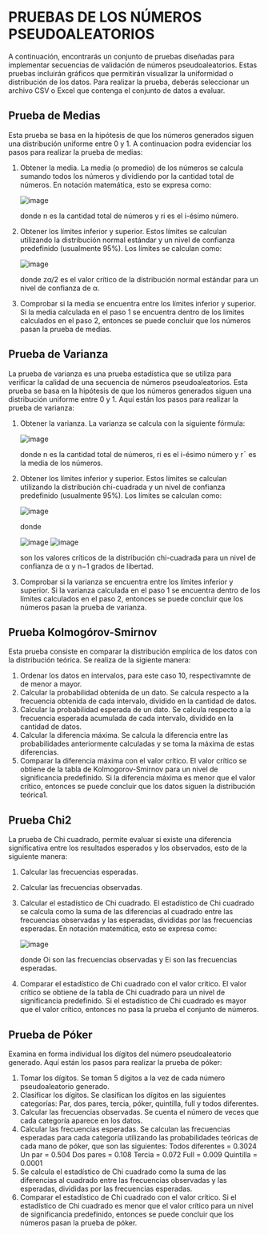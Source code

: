 # PRUEBAS DE LOS NÚMEROS PSEUDOALEATORIOS

A continuación, encontrarás un conjunto de pruebas diseñadas para implementar secuencias de validación de números pseudoaleatorios. Estas pruebas incluirán gráficos que permitirán visualizar la uniformidad o distribución de los datos. Para realizar la prueba, deberás seleccionar un archivo CSV o Excel que contenga el conjunto de datos a evaluar.

## Prueba de Medias 

Esta prueba se basa en la hipótesis de que los números generados siguen una distribución uniforme entre 0 y 1. A continuacion podra evidenciar los pasos para realizar la prueba de medias:

1. Obtener la media. La media (o promedio) de los números se calcula sumando todos los números y dividiendo por la cantidad total de números. En notación matemática, esto se expresa como:


   ![image](https://github.com/Danna-Sanabria/Pseudorandom_Test/assets/83075069/9bd5608f-f91e-40a8-a944-7235ed264277)


    donde n es la cantidad total de números y ri​ es el i-ésimo número.

3. Obtener los límites inferior y superior. Estos límites se calculan utilizando la distribución normal estándar y un nivel de confianza predefinido (usualmente 95%). Los límites se calculan como:

    ![image](https://github.com/Danna-Sanabria/Pseudorandom_Test/assets/83075069/2c790b56-0a97-4d47-87d4-43921ea7ec0d)

    donde zα/2​ es el valor crítico de la distribución normal estándar para un nivel de confianza de α.

4. Comprobar si la media se encuentra entre los límites inferior y superior. Si la media calculada en el paso 1 se encuentra dentro de los límites calculados en el paso 2, entonces se puede concluir que los números pasan la prueba de medias.

##  Prueba de Varianza

La prueba de varianza es una prueba estadística que se utiliza para verificar la calidad de una secuencia de números pseudoaleatorios. Esta prueba se basa en la hipótesis de que los números generados siguen una distribución uniforme entre 0 y 1. Aquí están los pasos para realizar la prueba de varianza:

1. Obtener la varianza. La varianza se calcula con la siguiente fórmula:

    ![image](https://github.com/Danna-Sanabria/Pseudorandom_Test/assets/83075069/f1345780-fa5c-42c5-b2e9-d0916125b909)

    donde n es la cantidad total de números, ri​ es el i-ésimo número y rˉ es la media de los números.

2. Obtener los límites inferior y superior. Estos límites se calculan utilizando la distribución chi-cuadrada y un nivel de confianza predefinido (usualmente 95%). Los límites se calculan como:
    
    ![image](https://github.com/Danna-Sanabria/Pseudorandom_Test/assets/83075069/86ce9e2b-99f2-4634-92a0-569cea64726a)

    donde 

   ![image](https://github.com/Danna-Sanabria/Pseudorandom_Test/assets/83075069/08b211bf-2221-44c6-ae35-fb2291fe33b6)
   ![image](https://github.com/Danna-Sanabria/Pseudorandom_Test/assets/83075069/2ff9ba80-c85c-4e5e-a01c-5ee8e264a512)

    son los valores críticos de la distribución chi-cuadrada para un nivel de confianza de α y n−1 grados de libertad.

3. Comprobar si la varianza se encuentra entre los límites inferior y superior. Si la varianza calculada en el paso 1 se encuentra dentro de los límites calculados en el paso 2, entonces se puede concluir que los números pasan la prueba de varianza. 

## Prueba Kolmogórov-Smirnov

Esta prueba consiste en comparar la distribución empírica de los datos con la distribución teórica. Se realiza de la sigiente manera:

1. Ordenar los datos en intervalos, para este caso 10, respectivamnte de de menor a mayor.
2. Calcular la probabilidad obtenida de un dato. Se calcula respecto a la frecuencia obtenida de cada intervalo, dividido en la cantidad de datos.
3. Calcular la probabilidad esperada de un dato. Se calcula respecto a la frecuencia esperada acumulada de cada intervalo, dividido en la cantidad de datos.
4. Calcular la diferencia máxima. Se calcula la diferencia entre las probabilidades anteriormente calculadas y se toma la máxima de estas diferencias.
5. Comparar la diferencia máxima con el valor crítico. El valor crítico se obtiene de la tabla de Kolmogorov-Smirnov para un nivel de significancia predefinido. Si la diferencia máxima es menor que el valor crítico, entonces se puede concluir que los datos siguen la distribución teórica1.

## Prueba Chi2  

La prueba de Chi cuadrado, permite evaluar si existe una diferencia significativa entre los resultados esperados y los observados, esto de la siguiente manera:

1. Calcular las frecuencias esperadas. 
2. Calcular las frecuencias observadas. 
3. Calcular el estadístico de Chi cuadrado. El estadístico de Chi cuadrado se calcula como la suma de las diferencias al cuadrado entre las frecuencias observadas y las esperadas, divididas por las frecuencias esperadas. En notación matemática, esto se expresa como:

    ![image](https://github.com/Danna-Sanabria/Pseudorandom_Test/assets/83075069/a0e3ccd6-2bff-49c5-a744-d113939f4ca2)

    donde Oi​ son las frecuencias observadas y Ei​ son las frecuencias esperadas.

4. Comparar el estadístico de Chi cuadrado con el valor crítico. El valor crítico se obtiene de la tabla de Chi cuadrado para un nivel de significancia predefinido. Si el estadístico de Chi cuadrado es mayor que el valor crítico, entonces no pasa la prueba el conjunto de números.

## Prueba de Póker

Examina en forma individual los dígitos del número pseudoaleatorio generado. Aquí están los pasos para realizar la prueba de póker:

1. Tomar los dígitos. Se toman 5 dígitos a la vez de cada número pseudoaleatorio generado.
2. Clasificar los dígitos. Se clasifican los dígitos en las siguientes categorías: Par, dos pares, tercia, póker, quintilla, full y todos diferentes.
3. Calcular las frecuencias observadas. Se cuenta el número de veces que cada categoría aparece en los datos.
4. Calcular las frecuencias esperadas. Se calculan las frecuencias esperadas para cada categoría utilizando las probabilidades teóricas de cada mano de póker, que son las siguientes:
    Todos diferentes = 0.3024
    Un par = 0.504
    Dos pares = 0.108
    Tercia = 0.072
    Full = 0.009
    Quintilla = 0.0001
5. Se calcula el estadístico de Chi cuadrado como la suma de las diferencias al cuadrado entre las frecuencias observadas y las esperadas, divididas por las frecuencias esperadas.
6. Comparar el estadístico de Chi cuadrado con el valor crítico. Si el estadístico de Chi cuadrado es menor que el valor crítico para un nivel de significancia predefinido, entonces se puede concluir que los números pasan la prueba de póker.

